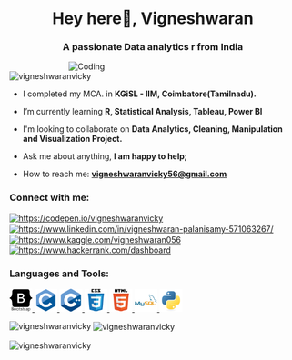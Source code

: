 <h1 align="center">Hey here👋, Vigneshwaran</h1>
<h3 align="center">A passionate Data analytics r from India</h3>
<img align="right" alt="Coding" width="400" src="https://raw.githubusercontent.com/abhisheknaiidu/abhisheknaiidu/master/code.gif">

<p align="left"> <img src="https://komarev.com/ghpvc/?username=vigneshwaranvicky&label=Profile%20views&color=0e75b6&style=flat" alt="vigneshwaranvicky" /> </p>

- I completed my MCA. in **KGiSL - IIM, Coimbatore(Tamilnadu).**

- I’m currently learning **R, Statistical Analysis, Tableau, Power BI**

- I'm looking to collaborate on **Data Analytics, Cleaning, Manipulation and Visualization Project.**

- Ask me about anything, **I am happy to help;**

- How to reach me: **vigneshwaranvicky56@gmail.com**

<h3 align="left">Connect with me:</h3>
<p align="left">
<a href="https://codepen.io/https://codepen.io/vigneshwaranvicky" target="blank"><img align="center" src="https://raw.githubusercontent.com/rahuldkjain/github-profile-readme-generator/master/src/images/icons/Social/codepen.svg" alt="https://codepen.io/vigneshwaranvicky" height="30" width="40" /></a>
<a href="https://linkedin.com/in/https://www.linkedin.com/in/vigneshwaran-palanisamy-571063267/" target="blank"><img align="center" src="https://raw.githubusercontent.com/rahuldkjain/github-profile-readme-generator/master/src/images/icons/Social/linked-in-alt.svg" alt="https://www.linkedin.com/in/vigneshwaran-palanisamy-571063267/" height="30" width="40" /></a>
<a href="https://kaggle.com/https://www.kaggle.com/vigneshwaran056" target="blank"><img align="center" src="https://raw.githubusercontent.com/rahuldkjain/github-profile-readme-generator/master/src/images/icons/Social/kaggle.svg" alt="https://www.kaggle.com/vigneshwaran056" height="30" width="40" /></a>
<a href="https://www.hackerrank.com/https://www.hackerrank.com/dashboard" target="blank"><img align="center" src="https://raw.githubusercontent.com/rahuldkjain/github-profile-readme-generator/master/src/images/icons/Social/hackerrank.svg" alt="https://www.hackerrank.com/dashboard" height="30" width="40" /></a>
</p>

<h3 align="left">Languages and Tools:</h3>
<p align="left"> <a href="https://getbootstrap.com" target="_blank" rel="noreferrer"> <img src="https://raw.githubusercontent.com/devicons/devicon/master/icons/bootstrap/bootstrap-plain-wordmark.svg" alt="bootstrap" width="40" height="40"/> </a> <a href="https://www.cprogramming.com/" target="_blank" rel="noreferrer"> <img src="https://raw.githubusercontent.com/devicons/devicon/master/icons/c/c-original.svg" alt="c" width="40" height="40"/> </a> <a href="https://www.w3schools.com/cpp/" target="_blank" rel="noreferrer"> <img src="https://raw.githubusercontent.com/devicons/devicon/master/icons/cplusplus/cplusplus-original.svg" alt="cplusplus" width="40" height="40"/> </a> <a href="https://www.w3schools.com/css/" target="_blank" rel="noreferrer"> <img src="https://raw.githubusercontent.com/devicons/devicon/master/icons/css3/css3-original-wordmark.svg" alt="css3" width="40" height="40"/> </a> <a href="https://www.w3.org/html/" target="_blank" rel="noreferrer"> <img src="https://raw.githubusercontent.com/devicons/devicon/master/icons/html5/html5-original-wordmark.svg" alt="html5" width="40" height="40"/> </a> <a href="https://www.mysql.com/" target="_blank" rel="noreferrer"> <img src="https://raw.githubusercontent.com/devicons/devicon/master/icons/mysql/mysql-original-wordmark.svg" alt="mysql" width="40" height="40"/> </a> <a href="https://www.python.org" target="_blank" rel="noreferrer"> <img src="https://raw.githubusercontent.com/devicons/devicon/master/icons/python/python-original.svg" alt="python" width="40" height="40"/> </a> </p>

<p><img align="left" src="https://github-readme-stats.vercel.app/api/top-langs?username=vigneshwaranvicky&show_icons=true&locale=en&layout=compact" alt="vigneshwaranvicky" /></p>

<p>&nbsp;<img align="center" src="https://github-readme-stats.vercel.app/api?username=vigneshwaranvicky&show_icons=true&locale=en" alt="vigneshwaranvicky" /></p>

<p><img align="center" src="https://github-readme-streak-stats.herokuapp.com/?user=vigneshwaranvicky&" alt="vigneshwaranvicky" /></p>
